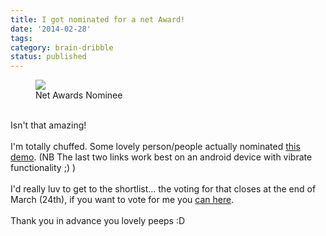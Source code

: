```yaml
---
title: I got nominated for a net Award!
date: '2014-02-28'
tags:
category: brain-dribble
status: published
---
```


<figure>
	<img src="http://future-publishing.msgfocus.com/files/amf_future_publishing/project_270/net-awards-2014-nominee-ribbon.png" style="border:none;" />
	<figcaption>Net Awards Nominee</figcaption>
</figure>

<br />
Isn't that amazing!
<br />
<br />
I'm totally chuffed. Some lovely person/people actually nominated <a href="http://dancing.rumyra.com/">this demo</a>. (NB The last two links work best on an android device with vibrate functionality ;) )
<br />
<br />
I'd really luv to get to the shortlist... the voting for that closes at the end of March (24th), if you want to vote for me you <a href="https://thenetawards.com/vote/demo/ruth-john-make-your-browser-dan/">can here</a>.
<br />
<br />
Thank you in advance you lovely peeps :D
